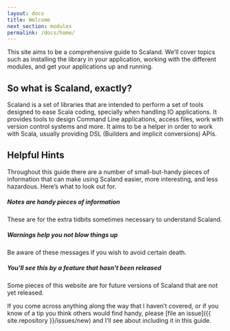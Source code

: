 ```yaml
---
layout: docs
title: Welcome
next_section: modules
permalink: /docs/home/
---
```


This site aims to be a comprehensive guide to Scaland. We’ll cover topics such
as installing the library in your application, working with the different
modules, and get your applications up and running.


## So what is Scaland, exactly?

Scaland is a set of libraries that are intended to perform a set of tools
designed to ease Scala coding, specially when handling IO applications.
It provides tools to design Command Line applications, access files,
work with version control systems and more. It aims to be a helper in order
to work with Scala, usually providing DSL (Builders and implicit conversions)
APIs.


## Helpful Hints

Throughout this guide there are a number of small-but-handy pieces of
information that can make using Scaland easier, more interesting, and less
hazardous. Here’s what to look out for.

<div class="note info">
  <h5>Notes are handy pieces of information</h5>
  <p>These are for the extra tidbits sometimes necessary to understand
     Scaland.</p>
</div>

<div class="note warning">
  <h5>Warnings help you not blow things up</h5>
  <p>Be aware of these messages if you wish to avoid certain death.</p>
</div>

<div class="note unreleased">
  <h5>You'll see this by a feature that hasn't been released</h5>
  <p>Some pieces of this website are for future versions of Scaland that
    are not yet released.</p>
</div>

If you come across anything along the way that I haven’t covered, or if you
know of a tip you think others would find handy, please [file an
issue]({{ site.repository }}/issues/new) and I’ll see about
including it in this guide.
